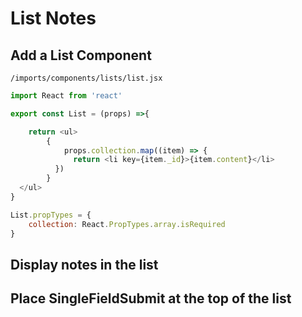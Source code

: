# List Notes

## Add a List Component

``` /imports/components/lists/list.jsx ```

```js
import React from 'react'

export const List = (props) =>{

	return <ul>
	    { 
	    	props.collection.map((item) => {
	 	      return <li key={item._id}>{item.content}</li>
	      })
	    }
  </ul>
}

List.propTypes = {
	collection: React.PropTypes.array.isRequired
}
```

## Display notes in the list


## Place SingleFieldSubmit at the top of the list
